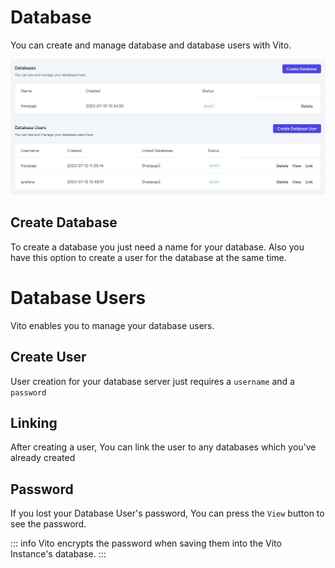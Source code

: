 # Database

You can create and manage database and database users with Vito.

![Databases](/servers/database.png)

## Create Database

To create a database you just need a name for your database. Also you have this option to create a user for the database at the same time.

# Database Users

Vito enables you to manage your database users.

## Create User

User creation for your database server just requires a `username` and a `password`

## Linking

After creating a user, You can link the user to any databases which you've already created

## Password

If you lost your Database User's password, You can press the `View` button to see the password.

::: info
Vito encrypts the password when saving them into the Vito Instance's database.
:::